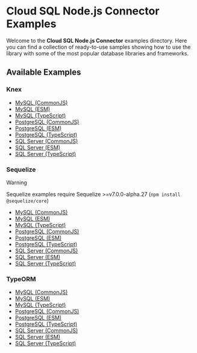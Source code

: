 # Cloud SQL Node.js Connector Examples

Welcome to the **Cloud SQL Node.js Connector** examples directory. Here you can
find a collection of ready-to-use samples showing how to use the library with
some of the most popular database libraries and frameworks.

## Available Examples

### Knex

- [MySQL (CommonJS)](./knex/mysql2/connect.cjs)
- [MySQL (ESM)](./knex/mysql2/connect.mjs)
- [MySQL (TypeScript)](./knex/mysql2/connect.ts)
- [PostgreSQL (CommonJS)](./knex/pg/connect.cjs)
- [PostgreSQL (ESM)](./knex/pg/connect.mjs)
- [PostgreSQL (TypeScript)](./knex/pg/connect.ts)
- [SQL Server (CommonJS)](./knex/tedious/connect.cjs)
- [SQL Server (ESM)](./knex/tedious/connect.mjs)
- [SQL Server (TypeScript)](./knex/tedious/connect.ts)

### Sequelize

> [!WARNING]
> Sequelize examples require Sequelize >=v7.0.0-alpha.27 (`npm install @sequelize/core`)

- [MySQL (CommonJS)](./sequelize/mysql2/connect.cjs)
- [MySQL (ESM)](./sequelize/mysql2/connect.mjs)
- [MySQL (TypeScript)](./sequelize/mysql2/connect.ts)
- [PostgreSQL (CommonJS)](./sequelize/pg/connect.cjs)
- [PostgreSQL (ESM)](./sequelize/pg/connect.mjs)
- [PostgreSQL (TypeScript)](./sequelize/pg/connect.ts)
- [SQL Server (CommonJS)](./sequelize/tedious/connect.cjs)
- [SQL Server (ESM)](./sequelize/tedious/connect.mjs)
- [SQL Server (TypeScript)](./sequelize/tedious/connect.ts)

### TypeORM

- [MySQL (CommonJS)](./typeorm/mysql2/connect.cjs)
- [MySQL (ESM)](./typeorm/mysql2/connect.mjs)
- [MySQL (TypeScript)](./typeorm/mysql2/connect.ts)
- [PostgreSQL (CommonJS)](./typeorm/pg/connect.cjs)
- [PostgreSQL (ESM)](./typeorm/pg/connect.mjs)
- [PostgreSQL (TypeScript)](./typeorm/pg/connect.ts)
- [SQL Server (CommonJS)](./typeorm/tedious/connect.cjs)
- [SQL Server (ESM)](./typeorm/tedious/connect.mjs)
- [SQL Server (TypeScript)](./typeorm/tedious/connect.ts)
